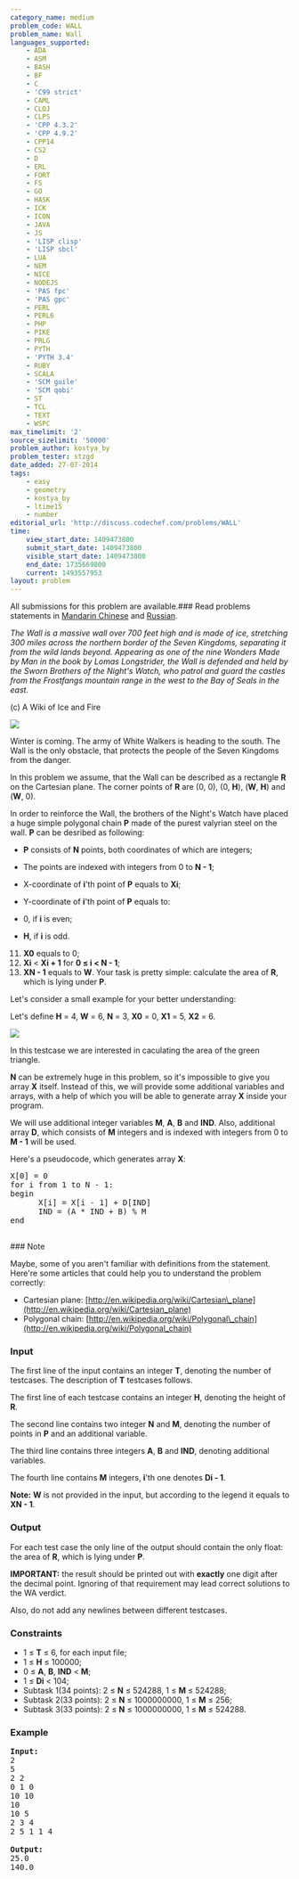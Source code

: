 ```yaml
---
category_name: medium
problem_code: WALL
problem_name: Wall
languages_supported:
    - ADA
    - ASM
    - BASH
    - BF
    - C
    - 'C99 strict'
    - CAML
    - CLOJ
    - CLPS
    - 'CPP 4.3.2'
    - 'CPP 4.9.2'
    - CPP14
    - CS2
    - D
    - ERL
    - FORT
    - FS
    - GO
    - HASK
    - ICK
    - ICON
    - JAVA
    - JS
    - 'LISP clisp'
    - 'LISP sbcl'
    - LUA
    - NEM
    - NICE
    - NODEJS
    - 'PAS fpc'
    - 'PAS gpc'
    - PERL
    - PERL6
    - PHP
    - PIKE
    - PRLG
    - PYTH
    - 'PYTH 3.4'
    - RUBY
    - SCALA
    - 'SCM guile'
    - 'SCM qobi'
    - ST
    - TCL
    - TEXT
    - WSPC
max_timelimit: '2'
source_sizelimit: '50000'
problem_author: kostya_by
problem_tester: stzgd
date_added: 27-07-2014
tags:
    - easy
    - geometry
    - kostya_by
    - ltime15
    - number
editorial_url: 'http://discuss.codechef.com/problems/WALL'
time:
    view_start_date: 1409473800
    submit_start_date: 1409473800
    visible_start_date: 1409473800
    end_date: 1735669800
    current: 1493557953
layout: problem
---
```

All submissions for this problem are available.###  Read problems statements in [Mandarin Chinese](http://www.codechef.com/download/translated/LTIME15/mandarin/WALL1.pdf) and [Russian](http://www.codechef.com/download/translated/LTIME15/russian/WALL.pdf).

_The Wall is a massive wall over 700 feet high and is made of ice, stretching 300 miles across the northern border of the Seven Kingdoms, separating it from the wild lands beyond. Appearing as one of the nine Wonders Made by Man in the book by Lomas Longstrider, the Wall is defended and held by the Sworn Brothers of the Night's Watch, who patrol and guard the castles from the Frostfangs mountain range in the west to the Bay of Seals in the east._

(c) A Wiki of Ice and Fire

![](/download/extimages/b376086dc238b3d2ca4bb78865b0744f.jpg)

Winter is coming. The army of White Walkers is heading to the south. The Wall is the only obstacle, that protects the people of the Seven Kingdoms from the danger.

In this problem we assume, that the Wall can be described as a rectangle **R** on the Cartesian plane. The corner points of **R** are (0, 0), (0, **H**), (**W**, **H**) and (**W**, 0).

In order to reinforce the Wall, the brothers of the Night's Watch have placed a huge simple polygonal chain **P** made of the purest valyrian steel on the wall. **P** can be desribed as following:

- **P** consists of **N** points, both coordinates of which are integers;
- The points are indexed with integers from 0 to **N - 1**;
- X-coordinate of **i**'th point of **P** equals to **Xi**;
- Y-coordinate of **i**'th point of **P** equals to:

- 0, if **i** is even;
- **H**, if **i** is odd.

11. **X0** equals to 0;
12. **Xi** < **Xi + 1** for **0 ≤ i < N - 1**;
13. **XN - 1** equals to **W**.
Your task is pretty simple: calculate the area of **R**, which is lying under **P**.

Let's consider a small example for your better understanding:

 Let's define **H** = 4, **W** = 6, **N** = 3, **X0** = 0, **X1** = 5, **X2** = 6.

![](/download/extimages/8afe60b8b5215f6156b51ce786e23a3a.jpg)

In this testcase we are interested in caculating the area of the green triangle.

**N** can be extremely huge in this problem, so it's impossible to give you array **X** itself. Instead of this, we will provide some additional variables and arrays, with a help of which you will be able to generate array **X** inside your program.

We will use additional integer variables **M**, **A**, **B** and **IND**. Also, additional array **D**, which consists of **M** integers and is indexed with integers from 0 to **M - 1** will be used.

Here's a pseudocode, which generates array **X**:

<pre>
X[0] = 0
for i from 1 to N - 1:
begin
      X[i] = X[i - 1] + D[IND]
      IND = (A * IND + B) % M
end

</pre>### Note
Maybe, some of you aren't familiar with definitions from the statement. Here're some articles that could help you to understand the problem correctly:

- Cartesian plane: [http://en.wikipedia.org/wiki/Cartesian\_plane](http://en.wikipedia.org/wiki/Cartesian_plane)
- Polygonal chain: [http://en.wikipedia.org/wiki/Polygonal\_chain](http://en.wikipedia.org/wiki/Polygonal_chain)

### Input

The first line of the input contains an integer **T**, denoting the number of testcases. The description of **T** testcases follows.

The first line of each testcase contains an integer **H**, denoting the height of **R**.

The second line contains two integer **N** and **M**, denoting the number of points in **P** and an additional variable.

The third line contains three integers **A**, **B** and **IND**, denoting additional variables.

The fourth line contains **M** integers, **i**'th one denotes **Di - 1**.

**Note:** **W** is not provided in the input, but according to the legend it equals to **XN - 1**.

### Output

For each test case the only line of the output should contain the only float: the area of **R**, which is lying under **P**.

**IMPORTANT:** the result should be printed out with **exactly** one digit after the decimal point. Ignoring of that requirement may lead correct solutions to the WA verdict.

Also, do not add any newlines between different testcases.

### Constraints

- 1 ≤ **T** ≤ 6, for each input file;
- 1 ≤ **H** ≤ 100000;
- 0 ≤ **A**, **B**, **IND** < **M**;
- 1 ≤ **Di** < 104;
- Subtask 1(34 points): 2 ≤ **N** ≤ 524288, 1 ≤ **M** ≤ 524288;
- Subtask 2(33 points): 2 ≤ **N** ≤ 1000000000, 1 ≤ **M** ≤ 256;
- Subtask 3(33 points): 2 ≤ **N** ≤ 1000000000, 1 ≤ **M** ≤ 524288.

### Example

<pre><b>Input:</b>
2
5
2 2
0 1 0
10 10
10
10 5
2 3 4
2 5 1 1 4

<b>Output:</b>
25.0
140.0
</pre>